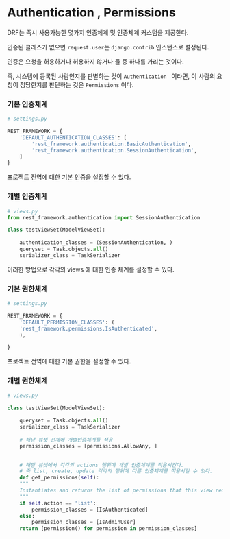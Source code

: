 # Authentication , Permissions





DRF는 즉시 사용가능한 몇가지 인증체계 및 인증체계 커스텀을 제공한다.



인증된 클래스가 없으면 `request.user`는 `django.contrib` 인스턴스로 설정된다.



인증은 요청을 허용하거나 허용하지 않거나 둘 중 하나를 가리는 것이다.



즉, 시스템에 등록된 사람인지를 판별하는 것이 `Authentication ` 이라면, 이 사람의 요청이 정당한지를 판단하는 것은 `Permissions` 이다.







### 기본 인증체계

```python
# settings.py

REST_FRAMEWORK = {
    'DEFAULT_AUTHENTICATION_CLASSES': [
        'rest_framework.authentication.BasicAuthentication',
        'rest_framework.authentication.SessionAuthentication',
    ]
}

```



프로젝트 전역에 대한 기본 인증을 설정할 수 있다.



### 개별 인증체계



```python
# views.py
from rest_framework.authentication import SessionAuthentication 

class testViewSet(ModelViewSet):
    
    authentication_classes = (SessionAuthentication, )
    queryset = Task.objects.all()
    serializer_class = TaskSerializer

```



이러한 방법으로 각각의 views 에 대한 인증 체계를 설정할 수 있다.



### 기본 권한체계



```python
# settings.py

REST_FRAMEWORK = {
    'DEFAULT_PERMISSION_CLASSES': (
    'rest_framework.permissions.IsAuthenticated',
    ),

}
```



프로젝트 전역에 대한 기본 권한을 설정할 수 있다.



### 개별 권한체계



```python
# views.py

class testViewSet(ModelViewSet):
    
    queryset = Task.objects.all()
    serializer_class = TaskSerializer
    
    # 해당 뷰셋 전체에 개별인증체계를 적용
   	permission_classes = [permissions.AllowAny, ]

    
    # 해당 뷰셋에서 각각의 actions 행위에 개별 인증체계를 적용시킨다.
    # 즉 list, create, update 각각의 행위에 다른 인증체계를 적용시킬 수 있다.
    def get_permissions(self):
    """
    Instantiates and returns the list of permissions that this view requires.
    """
    if self.action == 'list':
        permission_classes = [IsAuthenticated]
    else:
        permission_classes = [IsAdminUser]
    return [permission() for permission in permission_classes]
```

